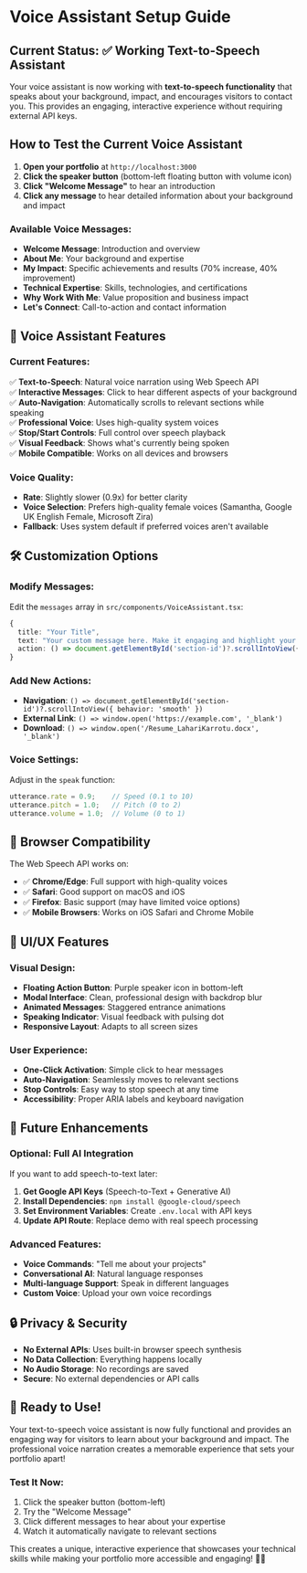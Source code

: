# Voice Assistant Setup Guide

## Current Status: ✅ Working Text-to-Speech Assistant
Your voice assistant is now working with **text-to-speech functionality** that speaks about your background, impact, and encourages visitors to contact you. This provides an engaging, interactive experience without requiring external API keys.

## How to Test the Current Voice Assistant

1. **Open your portfolio** at `http://localhost:3000`
2. **Click the speaker button** (bottom-left floating button with volume icon)
3. **Click "Welcome Message"** to hear an introduction
4. **Click any message** to hear detailed information about your background and impact

### Available Voice Messages:
- **Welcome Message**: Introduction and overview
- **About Me**: Your background and expertise
- **My Impact**: Specific achievements and results (70% increase, 40% improvement)
- **Technical Expertise**: Skills, technologies, and certifications
- **Why Work With Me**: Value proposition and business impact
- **Let's Connect**: Call-to-action and contact information

## 🎯 Voice Assistant Features

### Current Features:
✅ **Text-to-Speech**: Natural voice narration using Web Speech API  
✅ **Interactive Messages**: Click to hear different aspects of your background  
✅ **Auto-Navigation**: Automatically scrolls to relevant sections while speaking  
✅ **Professional Voice**: Uses high-quality system voices  
✅ **Stop/Start Controls**: Full control over speech playback  
✅ **Visual Feedback**: Shows what's currently being spoken  
✅ **Mobile Compatible**: Works on all devices and browsers  

### Voice Quality:
- **Rate**: Slightly slower (0.9x) for better clarity
- **Voice Selection**: Prefers high-quality female voices (Samantha, Google UK English Female, Microsoft Zira)
- **Fallback**: Uses system default if preferred voices aren't available

## 🛠️ Customization Options

### Modify Messages:
Edit the `messages` array in `src/components/VoiceAssistant.tsx`:

```typescript
{
  title: "Your Title",
  text: "Your custom message here. Make it engaging and highlight your key achievements.",
  action: () => document.getElementById('section-id')?.scrollIntoView({ behavior: 'smooth' })
}
```

### Add New Actions:
- **Navigation**: `() => document.getElementById('section-id')?.scrollIntoView({ behavior: 'smooth' })`
- **External Link**: `() => window.open('https://example.com', '_blank')`
- **Download**: `() => window.open('/Resume_LahariKarrotu.docx', '_blank')`

### Voice Settings:
Adjust in the `speak` function:
```typescript
utterance.rate = 0.9;    // Speed (0.1 to 10)
utterance.pitch = 1.0;   // Pitch (0 to 2)
utterance.volume = 1.0;  // Volume (0 to 1)
```

## 📱 Browser Compatibility
The Web Speech API works on:
- ✅ **Chrome/Edge**: Full support with high-quality voices
- ✅ **Safari**: Good support on macOS and iOS
- ✅ **Firefox**: Basic support (may have limited voice options)
- ✅ **Mobile Browsers**: Works on iOS Safari and Chrome Mobile

## 🎨 UI/UX Features

### Visual Design:
- **Floating Action Button**: Purple speaker icon in bottom-left
- **Modal Interface**: Clean, professional design with backdrop blur
- **Animated Messages**: Staggered entrance animations
- **Speaking Indicator**: Visual feedback with pulsing dot
- **Responsive Layout**: Adapts to all screen sizes

### User Experience:
- **One-Click Activation**: Simple click to hear messages
- **Auto-Navigation**: Seamlessly moves to relevant sections
- **Stop Controls**: Easy way to stop speech at any time
- **Accessibility**: Proper ARIA labels and keyboard navigation

## 🚀 Future Enhancements

### Optional: Full AI Integration
If you want to add speech-to-text later:

1. **Get Google API Keys** (Speech-to-Text + Generative AI)
2. **Install Dependencies**: `npm install @google-cloud/speech`
3. **Set Environment Variables**: Create `.env.local` with API keys
4. **Update API Route**: Replace demo with real speech processing

### Advanced Features:
- **Voice Commands**: "Tell me about your projects"
- **Conversational AI**: Natural language responses
- **Multi-language Support**: Speak in different languages
- **Custom Voice**: Upload your own voice recordings

## 🔒 Privacy & Security
- **No External APIs**: Uses built-in browser speech synthesis
- **No Data Collection**: Everything happens locally
- **No Audio Storage**: No recordings are saved
- **Secure**: No external dependencies or API calls

## 🎉 Ready to Use!
Your text-to-speech voice assistant is now fully functional and provides an engaging way for visitors to learn about your background and impact. The professional voice narration creates a memorable experience that sets your portfolio apart!

### Test It Now:
1. Click the speaker button (bottom-left)
2. Try the "Welcome Message"
3. Click different messages to hear about your expertise
4. Watch it automatically navigate to relevant sections

This creates a unique, interactive experience that showcases your technical skills while making your portfolio more accessible and engaging! 🎤✨ 